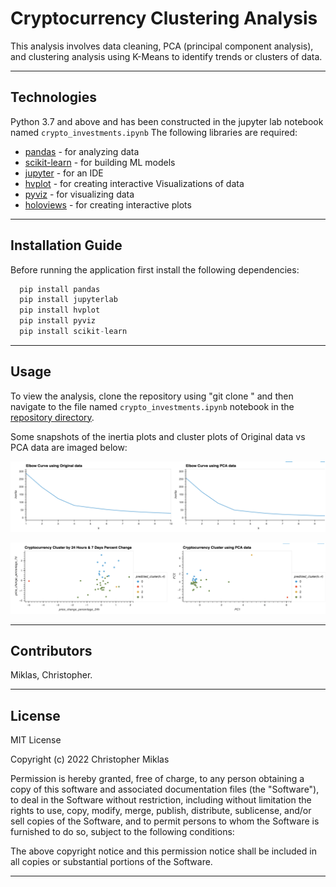 # Cryptocurrency Clustering Analysis

This analysis involves data cleaning, PCA (principal component analysis), and clustering analysis using K-Means to identify trends or clusters of data. 


---

## Technologies

Python 3.7 and above and has been constructed in the jupyter lab notebook named ```crypto_investments.ipynb```
The following libraries are required:

- [pandas](https://pypi.org/project/pandas/) - for analyzing data
- [scikit-learn](https://pypi.org/project/scikit-learn/) - for building ML models
- [jupyter](https://pypi.org/project/jupyter/) - for an IDE
- [hvplot](https://pypi.org/project/hvplot/) - for creating interactive Visualizations of data
- [pyviz](https://pypi.org/project/pyviz/) - for visualizing data
- [holoviews](https://pypi.org/project/holoviews/) - for creating interactive plots

---

## Installation Guide

Before running the application first install the following dependencies:

```python
  pip install pandas
  pip install jupyterlab 
  pip install hvplot
  pip install pyviz
  pip install scikit-learn

```
---

## Usage
To view the analysis, clone the repository using "git clone <link>" and then navigate to the file named ```crypto_investments.ipynb``` notebook in the [repository directory](https://github.com/mightymiklas/KNN_PCA_Your_Crypto).

Some snapshots of the inertia plots and cluster plots of Original data vs PCA data are imaged below:

![inertia plots](https://github.com/Summi-Khanna/Challenge-10/blob/main/Images/elbow_curve.png)  


![cluster plots](https://github.com/Summi-Khanna/Challenge-10/blob/main/Images/cluster_plot.png) 
 

---

## Contributors
 
Miklas, Christopher.   

---

## License

MIT License

Copyright (c) 2022 Christopher Miklas

Permission is hereby granted, free of charge, to any person obtaining a copy
of this software and associated documentation files (the "Software"), to deal
in the Software without restriction, including without limitation the rights
to use, copy, modify, merge, publish, distribute, sublicense, and/or sell
copies of the Software, and to permit persons to whom the Software is
furnished to do so, subject to the following conditions:

The above copyright notice and this permission notice shall be included in all
copies or substantial portions of the Software.

---
